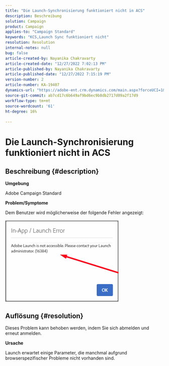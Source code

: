 ```yaml
---
title: "Die Launch-Synchronisierung funktioniert nicht in ACS"
description: Beschreibung
solution: Campaign
product: Campaign
applies-to: "Campaign Standard"
keywords: "KCS,Launch Sync funktioniert nicht"
resolution: Resolution
internal-notes: null
bug: false
article-created-by: Nayanika Chakravarty
article-created-date: "12/27/2022 7:02:13 PM"
article-published-by: Nayanika Chakravarty
article-published-date: "12/27/2022 7:15:19 PM"
version-number: 2
article-number: KA-19407
dynamics-url: "https://adobe-ent.crm.dynamics.com/main.aspx?forceUCI=1&pagetype=entityrecord&etn=knowledgearticle&id=c5223af7-1886-ed11-81ac-6045bd006079"
source-git-commit: ab7cd17c6b649af9bd6ec9b8db2717d09a2f17d9
workflow-type: tm+mt
source-wordcount: '61'
ht-degree: 16%

---
```


# Die Launch-Synchronisierung funktioniert nicht in ACS

## Beschreibung {#description}


<b>Umgebung</b>

Adobe Campaign Standard



<b>Problem/Symptome</b>

Dem Benutzer wird möglicherweise der folgende Fehler angezeigt:
<br><br>![](assets/___c6223af7-1886-ed11-81ac-6045bd006079___.png)<br>

## Auflösung {#resolution}


Dieses Problem kann behoben werden, indem Sie sich abmelden und erneut anmelden.

<b>Ursache</b>

Launch erwartet einige Parameter, die manchmal aufgrund browserspezifischer Probleme nicht vorhanden sind.
